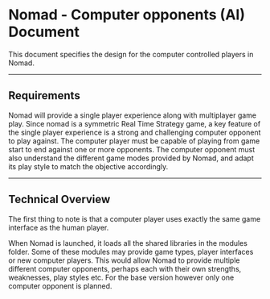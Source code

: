 # Nomad - Computer opponents (AI) Document
This document specifies the design for the computer controlled players in Nomad.


----
## Requirements
Nomad will provide a single player experience along with multiplayer game play.
Since nomad is a symmetric Real Time Strategy game, a key feature of the single
player experience is a strong and challenging computer opponent to play against.
The computer player must be capable of playing from game start to end against
one or more opponents.  The computer opponent must also understand the different
game modes provided by Nomad, and adapt its play style to match the objective
accordingly.


----
## Technical Overview
The first thing to note is that a computer player uses exactly the same game
interface as the human player.

When Nomad is launched, it loads all the shared libraries in the modules folder.
Some of these modules may provide game types, player interfaces or new computer
players.  This would allow Nomad to provide multiple different computer
opponents, perhaps each with their own strengths, weaknesses, play styles etc.
For the base version however only one computer opponent is planned.
